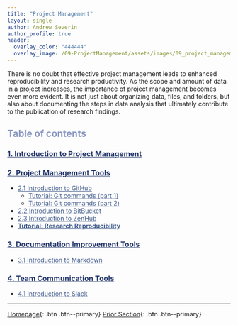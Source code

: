 ```yaml
---
title: "Project Management"
layout: single
author: Andrew Severin
author_profile: true
header:
  overlay_color: "444444"
  overlay_image: /09-ProjectManagement/assets/images/09_project_management_banner.png
---
```



There is no doubt that effective project management leads to enhanced reproducibility and research productivity. As the scope and amount of data in a project increases, the importance of project management becomes even more evident. It is not just about organizing data, files, and folders, but also about documenting the steps in data analysis that ultimately contribute to the publication of research findings.


## <span style="color: #8997c1;">Table of contents</span>

### **<a href="01-intro-to-project-management" style="color: #24376b;">1. Introduction to Project Management</a>**

### **<a href="01-SOURCE-CODE/01-code-mamangement-tools" style="color: #24376b;">2. Project Management Tools</a>**
* <a href="01-SOURCE-CODE/02-intro-to-github" style="color: #3f5a8a;">2.1 Introduction to GitHub</a>
  * <a href="01-SOURCE-CODE/02A-github-commands" style="color: #3f5a8a;">Tutorial: Git commands (part 1)</a>
  * <a href="01-SOURCE-CODE/02B-github-commands" style="color: #3f5a8a;">Tutorial: Git commands (part 2)</a>
* <a href="01-SOURCE-CODE/03-intro-to-bitbucket" style="color: #3f5a8a;">2.2 Introduction to BitBucket</a>
* <a href="01-SOURCE-CODE/04-intro-to-zenhub" style="color: #3f5a8a;">2.3 Introduction to ZenHub</a>
* <b><a href="01-SOURCE-CODE/05-tutorial-research-reproducibility" style="color: #3f5a8a;">Tutorial: Research Reproducibility</a></b>

### **<a href="02-DOCUMENTATION/01-documentation-improvement-tools" style="color: #24376b;">3. Documentation Improvement Tools</a>**
* <a href="02-DOCUMENTATION/02-intro-to-markdown" style="color: #3f5a8a;">3.1 Introduction to Markdown</a>

### **<a href="03-COMMUNICATION/01-team-communication-tools" style="color: #24376b;">4. Team Communication Tools</a>**
* <a href="02-intro-to-slack" style="color: #3f5a8a;">4.1 Introduction to Slack</a>


---

[Homepage](../index.md){: .btn  .btn--primary}
[Prior Section](../08-DataVisualization/00-DataVisualization-LandingPage){: .btn  .btn--primary}
<!-- [Next Section](04-DevelopmentEnvironment/00-DevelopmentEnvironment-LandingPage){: .btn  .btn--primary} -->
